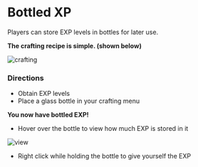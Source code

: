 # Bottled XP
Players can store EXP levels in bottles for later use.

**The crafting recipe is simple. (shown below)**

![crafting](https://i.imgur.com/Gd8QZYG.png)

### Directions
 * Obtain EXP levels
 * Place a glass bottle in your crafting menu

 **You now have bottled EXP!**
 
 * Hover over the bottle to view how much EXP is stored in it

 ![view](https://i.imgur.com/9u8v58k.png)

 * Right click while holding the bottle to give yourself the EXP